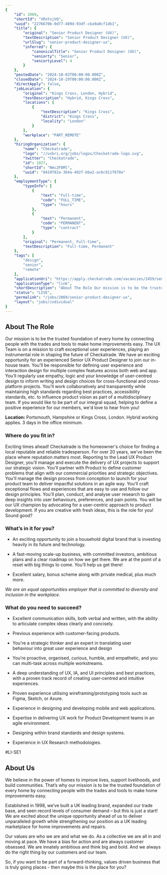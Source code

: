 ```yaml
---
{
	"id": 2069,
	"shortId": "VRnYsjVQ",
	"uuid": "2276670b-0d77-489d-93df-cba9a0cf1db1",
	"title": {
		"original": "Senior Product Designer (UX)",
		"textDescription": "Senior Product Designer (UX)",
		"urlSlug": "senior-product-designer-ux",
		"inferred": {
			"canonicalTitle": "Senior Product Designer (UX)",
			"seniorty": "Senior",
			"seniortyLevel": 4
		}
	},
	"postedDate": "2024-10-03T00:00:00.000Z",
	"closedDate": "2024-10-29T00:00:00.000Z",
	"directApply": false,
	"jobLocation": {
		"original": "Kings Cross, London, Hybrid",
		"textDescription": "Hybrid, Kings Cross",
		"locations": [
			{
				"textDescription": "Kings Cross",
				"district": "Kings Cross",
				"locality": "London"
			}
		],
		"workplace": "PART_REMOTE"
	},
	"hiringOrganization": {
		"name": "Checkatrade",
		"logo": "//uxbri.org/jobs/logos/Checkatrade-logo.svg",
		"twitter": "Checkatrade",
		"id": 1027,
		"shortId": "Nmc2F8Ml",
		"uuid": "8419f82a-364a-492f-bba2-ac6c911f870a"
	},
	"employmentType": {
		"typeInfo": [
			{
				"text": "Full-time",
				"code": "FULL_TIME",
				"type": "hours"
			},
			{
				"text": "Permanent",
				"code": "PERMANENT",
				"type": "contract"
			}
		],
		"original": "Permanent, Full-time",
		"textDescription": "Full-time, Permanent"
	},
	"tags": [
		"design",
		"senior",
		"remote"
	],
	"applicationUri": "https://apply.checkatrade.com/vacancies/2459/senior-product-designer-ux.html",
	"applicationType": "link",
	"shortDescription": "About The Role Our mission is to be the trusted foundation of every home by connecting people with the trades and tools to make home improvements easy. The UX Team is on a mission to craft",
	"status": "LIVE",
	"permalink": "/jobs/2069/senior-product-designer-ux",
	"layout": "jobs/individual"
}
---
```

<h2>About The Role</h2><p>Our mission is to be the trusted foundation of every home by connecting people with the trades and tools to make home improvements easy. The UX Team is on a mission to craft exceptional user experiences, playing an instrumental role in shaping the future of Checkatrade. We have an exciting opportunity for an experienced Senior UX Product Designer to join our in-house team. You'll be responsible for defining user experience and interaction design for multiple complex features across both web and app. You’ll regularly use empathy, logic and your knowledge of user-centred design to inform writing and design choices for cross-functional and cross-platform projects. You'll work collaboratively and transparently while maintaining high standards regarding best practices, accessibility standards, etc. to influence product vision as part of a multidisciplinary team. If you would like to be part of our integral squad, helping to define a positive experience for our members, we'd love to hear from you!</p><p><strong>Location:</strong>&nbsp;Portsmouth, Hampshire or Kings Cross, London. Hybrid working applies. 3 days in the office minimum.&nbsp;</p><h3>Where do you fit in?</h3><p>Exciting times ahead! Checkatrade is the homeowner's choice for finding a local reputable and reliable tradesperson. For over 20 years, we've been the place where reputation matters most. Reporting to the Lead UX Product Designer, you'll manage and execute the delivery of UX projects to support our strategic vision. You'll&nbsp;partner with Product to define customer problems that align with our commercial priorities and strategic objectives. You'll manage&nbsp;the design process from conception to launch for your product team to deliver impactful solutions in an agile way. You'll craft exceptional flows and experiences that are easy to use and follow our design principles. You'll plan, conduct, and analyse user research to gain deep insights into user behaviours, preferences, and pain points. You will be our&nbsp;UX champion by advocating for a user-centric approach to product development.&nbsp;If you are creative with fresh ideas, this is the role for you! Sound good?</p><h3>What’s in it for you?</h3><ul><li><p>An exciting opportunity to join a household digital brand that is investing heavily in its future and technology.</p></li><li><p>A fast-moving scale-up business, with committed investors, ambitious plans and a clear roadmap on how we get there. We are at the point of a reset with big things to come. You’ll help us get there!</p></li><li><p>Excellent salary, bonus scheme along with private medical, plus much more.</p></li></ul><p><em>We are an equal opportunities employer that is committed to diversity and inclusion in the workplace.</em></p><h3>What do you need to succeed?</h3><ul><li><p>Excellent communication skills, both verbal and written, with the ability to articulate complex ideas clearly and concisely.</p></li><li><p>Previous experience with customer-facing products.</p></li><li><p>You're a strategic thinker and an expert in translating user behaviour&nbsp;into great user experience and design</p></li><li><p>You’re proactive, organised, curious, humble, and empathetic, and you can multi-task across multiple workstreams.</p></li><li><p>A deep understanding of UX, IA, and UI principles and best practices, with a proven track record of creating user-centred and intuitive experiences.</p></li><li><p>Proven experience utilising wireframing/prototyping tools such as Figma, Sketch, or Axure.</p></li><li><p>Experience in designing and developing mobile and web applications.</p></li><li><p>Expertise in delivering UX work for Product Development teams in an agile environment.</p></li><li><p>Designing within brand standards and design systems.</p></li><li><p>Experience in UX Research methodologies.</p></li></ul><p>#LI-SE1</p><h2>About Us</h2><p>We believe in the power of homes to improve lives, support livelihoods, and build communities. That’s why our mission is to be the trusted foundation of every home by connecting people with the trades and tools to make home improvements easy.&nbsp;</p><p>Established in 1998, we’ve built a UK leading brand, expanded our trade base, and seen record levels of consumer demand – but this is just a start!&nbsp; We are excited about the unique opportunity ahead of us to deliver unparalleled growth while strengthening our position as a UK leading marketplace for home improvements and repairs.&nbsp;&nbsp;</p><p>Our values are who we are and what we do. As a collective we are all in and moving at pace. We have a bias for action and are always customer obsessed. We are innately ambitious and think big and bold. And we always do the right thing by our customers and our team.</p><p>So, if you want to be part of a forward-thinking, values driven business that is truly going places - then maybe this is the place for you?&nbsp;&nbsp;</p>
